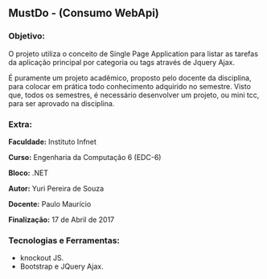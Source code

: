 ## MustDo - (Consumo WebApi)

### Objetivo:
O projeto utiliza o conceito de Single Page Application para listar as tarefas da aplicação principal por categoria ou tags através de Jquery Ajax. 

É puramente um projeto acadêmico, proposto pelo docente da disciplina, para colocar em prática todo conhecimento adquirido no semestre. Visto que, todos os semestres, é necessário desenvolver um projeto, ou mini tcc, para ser aprovado na disciplina. 

### Extra: 
**Faculdade:** Instituto Infnet

**Curso:** Engenharia da Computação 6 (EDC-6)

**Bloco:** .NET

**Autor:** Yuri Pereira de Souza

**Docente:** Paulo Maurício

**Finalização:** 17 de Abril de 2017

### Tecnologias e Ferramentas:
- knockout JS.
- Bootstrap e JQuery Ajax.

